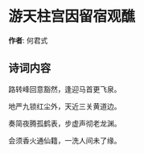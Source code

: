 # 游天柱宫因留宿观醮

**作者**: 何君式

## 诗词内容

路转峰回意豁然，逢迎马首更飞泉。

地严九锁红尘外，天近三关黄道边。

奏简夜腾孤鹤表，步虚声彻老龙渊。

会须香火通仙籍，一洗人间未了缘。

